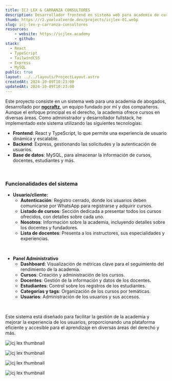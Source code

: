 ```yaml
---
title: ICJ LEX & CARRANZA CONSULTORES
description: Desarrollador frontend en sistema web para academia de cursos, gestionado por ngcraftz.
thumb: https://r2.yoelvalverde.dev/projects/icjlex-01.webp
slug: icj-lex-y-carranza-consultores
resources:
    - website: https://icjlex.academy
    - github:
stack:
  - React
  - TypeScript
  - TailwindCSS
  - Express
  - MySQL
public: true
layout: ../../layouts/ProjectLayout.astro
createdAt: 2024-10-09T10:23:00
updatedAt: 2024-10-09T10:23:00
---
```


Este proyecto consiste en un sistema web para una academia de abogados, desarrollado por [**ngcraftz**](https://github.com/ngcraftz), un equipo fundado por mí y dos compañeros. Aunque el enfoque principal es el derecho, la academia ofrece cursos en diversas áreas. Como administrador y desarrollador fullstack, he implementado este sistema utilizando las siguientes tecnologías:

- **Frontend**: React y TypeScript, lo que permite una experiencia de usuario dinámica y escalable.
- **Backend**: Express, gestionando las solicitudes y la autenticación de usuarios.
- **Base de datos**: MySQL, para almacenar la información de cursos, docentes, estudiantes y más.

<br>

### Funcionalidades del sistema

- **Usuario/cliente:**
    - **Autenticación**: Registro cerrado, donde los usuarios deben comunicarse por WhatsApp para registrarse y adquirir cursos.
    - **Listado de cursos**: Sección dedicada a presentar todos los cursos ofrecidos, con detalles sobre cada uno.
    - **Nosotros**: Información sobre la academia, incluyendo detalles sobre los docentes y fundadores.
    - **Lista de docentes**: Presenta a los instructores, sus especialidades y experiencias.

<br>

- **Panel Administrativo**
    - **Dashboard**: Visualización de métricas clave para el seguimiento del rendimiento de la academia.
    - **Cursos**: Creación y administración de los cursos.
    - **Docentes**: Gestión de la información y datos de los docentes.
    - **Estudiantes**: Control sobre los registros de los estudiantes.
    - **Categorías y tags**: Organización de los cursos por temáticas.
    - **Usuarios**: Administración de los usuarios y sus accesos.

<br>

Este sistema está diseñado para facilitar la gestión de la academia y mejorar la experiencia de los usuarios, proporcionando una plataforma eficiente y accesible para el aprendizaje en diversas áreas del derecho y más.

![icj lex thumbnail](https://r2.yoelvalverde.dev/projects/icjlex-02.webp)

![icj lex thumbnail](https://r2.yoelvalverde.dev/projects/icjlex-03.webp)

![icj lex thumbnail](https://r2.yoelvalverde.dev/projects/icjlex-04.webp)

![icj lex thumbnail](https://r2.yoelvalverde.dev/projects/icjlex-05.webp)
